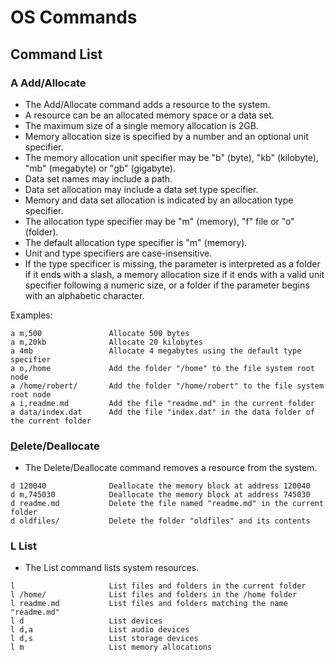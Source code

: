 # OS Commands
## Command List
### A Add/Allocate
- The Add/Allocate command adds a resource to the system.
- A resource can be an allocated memory space or a data set.
- The maximum size of a single memory allocation is 2GB.
- Memory allocation size is specified by a number and an optional unit specifier.
- The memory allocation unit specifier may be "b" (byte), "kb" (kilobyte), "mb" (megabyte) or "gb" (gigabyte).
- Data set names may include a path.
- Data set allocation may include a data set type specifier.
- Memory and data set allocation is indicated by an allocation type specifier.
- The allocation type specifier may be "m" (memory), "f" file or "o" (folder).
- The default allocation type specifier is "m" (memory).
- Unit and type specifiers are case-insensitive.
- If the type specificer is missing, the parameter is interpreted as a folder if it ends with a slash, a memory allocation size if it ends with a valid unit specifier following a numeric size, or a folder if the parameter begins with an alphabetic character.  
  
Examples:
```
a m,500               Allocate 500 bytes
a m,20kb              Allocate 20 kilobytes
a 4mb                 Allocate 4 megabytes using the default type specifier
a o,/home             Add the folder "/home" to the file system root node
a /home/robert/       Add the folder "/home/robert" to the file system root node
a i,readme.md         Add the file "readme.md" in the current folder
a data/index.dat      Add the file "index.dat" in the data folder of the current folder
```
### <u>D</u>elete/Deallocate
- The Delete/Deallocate command removes a resource from the system.
```
d 120040              Deallocate the memory block at address 120040
d m,745030            Deallocate the memory block at address 745030
d readme.md           Delete the file named "readme.md" in the current folder
d oldfiles/           Delete the folder "oldfiles" and its contents
```
### L List
- The List command lists system resources.
```
l                     List files and folders in the current folder
l /home/              List files and folders in the /home folder
l readme.md           List files and folders matching the name "readme.md"
l d                   List devices
l d,a                 List audio devices
l d,s                 List storage devices
l m                   List memory allocations
```
